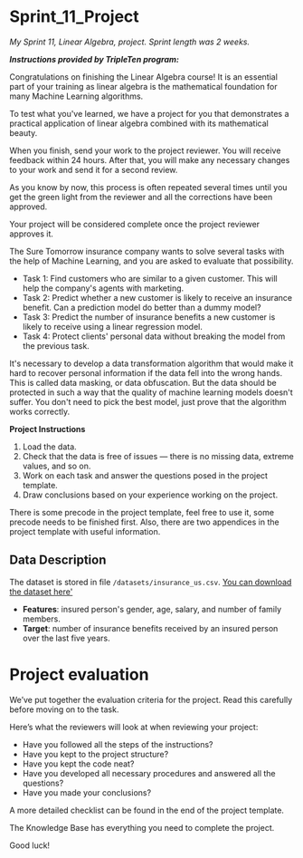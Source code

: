 # Sprint_11_Project

*My Sprint 11, Linear Algebra, project. Sprint length was 2 weeks.*

***Instructions provided by TripleTen program:***

Congratulations on finishing the Linear Algebra course! It is an essential part of your training as linear algebra is the mathematical foundation for many Machine Learning algorithms.

To test what you've learned, we have a project for you that demonstrates a practical application of linear algebra combined with its mathematical beauty.

When you finish, send your work to the project reviewer. You will receive feedback within 24 hours. After that, you will make any necessary changes to your work and send it for a second review.

As you know by now, this process is often repeated several times until you get the green light from the reviewer and all the corrections have been approved.

Your project will be considered complete once the project reviewer approves it.


The Sure Tomorrow insurance company wants to solve several tasks with the help of Machine Learning, and you are asked to evaluate that possibility.

- Task 1: Find customers who are similar to a given customer. This will help the company's agents with marketing.
- Task 2: Predict whether a new customer is likely to receive an insurance benefit. Can a prediction model do better than a dummy model?
- Task 3: Predict the number of insurance benefits a new customer is likely to receive using a linear regression model.
- Task 4: Protect clients' personal data without breaking the model from the previous task.

It's necessary to develop a data transformation algorithm that would make it hard to recover personal information if the data fell into the wrong hands. This is called data masking, or data obfuscation. But the data should be protected in such a way that the quality of machine learning models doesn't suffer. You don't need to pick the best model, just prove that the algorithm works correctly.

**Project Instructions**

1. Load the data.
2. Check that the data is free of issues — there is no missing data, extreme values, and so on.
3. Work on each task and answer the questions posed in the project template.
4. Draw conclusions based on your experience working on the project.

There is some precode in the project template, feel free to use it, some precode needs to be finished first. Also, there are two appendices in the project template with useful information.

## Data Description

The dataset is stored in file `/datasets/insurance_us.csv`. [You can download the dataset here'](https://drive.google.com/file/d/11oGbs9n-nIW1cjODdbcV0s-x4gPTsccl/view)

- **Features**: insured person's gender, age, salary, and number of family members.
- **Target**: number of insurance benefits received by an insured person over the last five years.

# Project evaluation

We’ve put together the evaluation criteria for the project. Read this carefully before moving on to the task.

Here’s what the reviewers will look at when reviewing your project:

- Have you followed all the steps of the instructions?
- Have you kept to the project structure?
- Have you kept the code neat?
- Have you developed all necessary procedures and answered all the questions?
- Have you made your conclusions?

A more detailed checklist can be found in the end of the project template.

The Knowledge Base has everything you need to complete the project.

Good luck!
